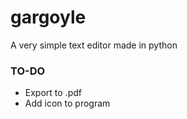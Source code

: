 # gargoyle
A very simple text editor made in python

### TO-DO ###
- Export to .pdf
- Add icon to program
